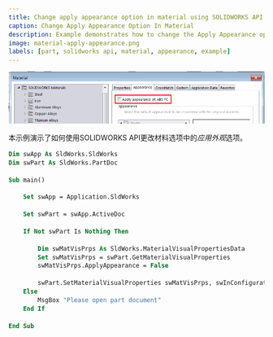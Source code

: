 ```yaml
---
title: Change apply appearance option in material using SOLIDWORKS API
caption: Change Apply Appearance Option In Material
description: Example demonstrates how to change the Apply Appearance option in the material options
image: material-apply-appearance.png
labels: [part, solidworks api, material, appearance, example]
---
```

![编辑材料对话框中的应用外观选项](material-apply-appearance.png)

本示例演示了如何使用SOLIDWORKS API更改材料选项中的*应用外观*选项。

~~~ vb
Dim swApp As SldWorks.SldWorks
Dim swPart As SldWorks.PartDoc

Sub main()

    Set swApp = Application.SldWorks
    
    Set swPart = swApp.ActiveDoc
    
    If Not swPart Is Nothing Then
        
        Dim swMatVisPrps As SldWorks.MaterialVisualPropertiesData
        Set swMatVisPrps = swPart.GetMaterialVisualProperties
        swMatVisPrps.ApplyAppearance = False
        
        swPart.SetMaterialVisualProperties swMatVisPrps, swInConfigurationOpts_e.swAllConfiguration, Empty
    Else
        MsgBox "Please open part document"
    End If
    
End Sub
~~~

